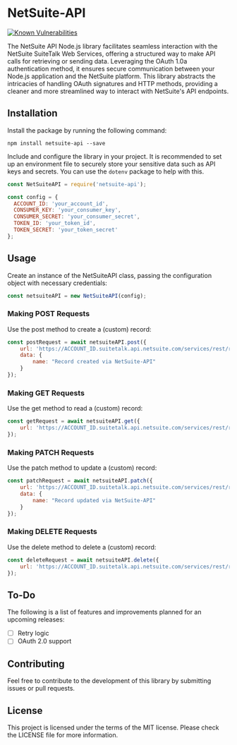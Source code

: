 # NetSuite-API

[![Known Vulnerabilities](https://snyk.io/test/github/budysutjijati/netsuite-api/badge.svg?targetFile=package.json)](https://snyk.io/test/github/budysutjijati/netsuite-api?targetFile=package.json)


The NetSuite API Node.js library facilitates seamless interaction with the NetSuite SuiteTalk Web Services, offering a structured way to make API calls for retrieving or sending data. Leveraging the OAuth 1.0a authentication method, it ensures secure communication between your Node.js application and the NetSuite platform. This library abstracts the intricacies of handling OAuth signatures and HTTP methods, providing a cleaner and more streamlined way to interact with NetSuite's API endpoints.

## Installation

Install the package by running the following command:

```
npm install netsuite-api --save
```

Include and configure the library in your project. It is recommended to set up an environment file to securely store your sensitive data such as API keys and secrets. You can use the `dotenv` package to help with this.

```javascript
const NetSuiteAPI = require('netsuite-api');

const config = {
  ACCOUNT_ID: 'your_account_id',
  CONSUMER_KEY: 'your_consumer_key',
  CONSUMER_SECRET: 'your_consumer_secret',
  TOKEN_ID: 'your_token_id',
  TOKEN_SECRET: 'your_token_secret'
};
```

## Usage

Create an instance of the NetSuiteAPI class, passing the configuration object with necessary credentials:

```javascript
const netsuiteAPI = new NetSuiteAPI(config);
```

### Making POST Requests
Use the post method to create a (custom) record:

```javascript
const postRequest = await netsuiteAPI.post({
    url: 'https://ACCOUNT_ID.suitetalk.api.netsuite.com/services/rest/record/v1/YOUR_RECORD_TYPE',
    data: {
        name: "Record created via NetSuite-API"
    }
});
```

### Making GET Requests
Use the get method to read a (custom) record:

```javascript
const getRequest = await netsuiteAPI.get({
    url: 'https://ACCOUNT_ID.suitetalk.api.netsuite.com/services/rest/record/v1/YOUR_RECORD_TYPE/INTERNAL_ID'
});
```

### Making PATCH Requests
Use the patch method to update a (custom) record:

```javascript
const patchRequest = await netsuiteAPI.patch({
    url: 'https://ACCOUNT_ID.suitetalk.api.netsuite.com/services/rest/record/v1/YOUR_RECORD_TYPE',
    data: {
        name: "Record updated via NetSuite-API"
    }
});
```

### Making DELETE Requests
Use the delete method to delete a (custom) record:

```javascript
const deleteRequest = await netsuiteAPI.delete({
    url: 'https://ACCOUNT_ID.suitetalk.api.netsuite.com/services/rest/record/v1/YOUR_RECORD_TYPE/INTERNAL_ID'
});
```

## To-Do

The following is a list of features and improvements planned for an upcoming releases:

- [ ] Retry logic
- [ ] OAuth 2.0 support

## Contributing

Feel free to contribute to the development of this library by submitting issues or pull requests.

## License

This project is licensed under the terms of the MIT license. Please check the LICENSE file for more information.